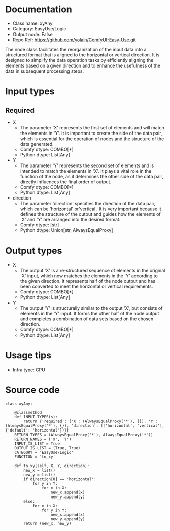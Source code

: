 # Documentation
- Class name: xyAny
- Category: EasyUse/Logic
- Output node: False
- Repo Ref: https://github.com/yolain/ComfyUI-Easy-Use.git

The node class facilitates the reorganization of the input data into a structured format that is aligned to the horizontal or vertical direction. It is designed to simplify the data operation tasks by efficiently aligning the elements based on a given direction and to enhance the usefulness of the data in subsequent processing steps.

# Input types
## Required
- X
    - The parameter 'X' represents the first set of elements and will match the elements in 'Y'. It is important to create the side of the data pair, which is essential for the operation of nodes and the structure of the data generated.
    - Comfy dtype: COMBO[*]
    - Python dtype: List[Any]
- Y
    - The parameter 'Y' represents the second set of elements and is intended to match the elements in 'X'. It plays a vital role in the function of the node, as it determines the other side of the data pair, directly influences the final order of output.
    - Comfy dtype: COMBO[*]
    - Python dtype: List[Any]
- direction
    - The parameter 'direction' specifies the direction of the data pair, which can be 'horizontal' or'vertical'. It is very important because it defines the structure of the output and guides how the elements of 'X' and 'Y' are arranged into the desired format.
    - Comfy dtype: [str]
    - Python dtype: Union[str, AlwaysEqualProxy]

# Output types
- X
    - The output 'X' is a re-structured sequence of elements in the original 'X' input, which now matches the elements in the 'Y' according to the given direction. It represents half of the node output and has been converted to meet the horizontal or vertical requirements.
    - Comfy dtype: COMBO[*]
    - Python dtype: List[Any]
- Y
    - The output 'Y' is structurally similar to the output 'X', but consists of elements in the 'Y' input. It forms the other half of the node output and completes a combination of data sets based on the chosen direction.
    - Comfy dtype: COMBO[*]
    - Python dtype: List[Any]

# Usage tips
- Infra type: CPU

# Source code
```
class xyAny:

    @classmethod
    def INPUT_TYPES(s):
        return {'required': {'X': (AlwaysEqualProxy('*'), {}), 'Y': (AlwaysEqualProxy('*'), {}), 'direction': (['horizontal', 'vertical'], {'default': 'horizontal'})}}
    RETURN_TYPES = (AlwaysEqualProxy('*'), AlwaysEqualProxy('*'))
    RETURN_NAMES = ('X', 'Y')
    INPUT_IS_LIST = True
    OUTPUT_IS_LIST = (True, True)
    CATEGORY = 'EasyUse/Logic'
    FUNCTION = 'to_xy'

    def to_xy(self, X, Y, direction):
        new_x = list()
        new_y = list()
        if direction[0] == 'horizontal':
            for y in Y:
                for x in X:
                    new_x.append(x)
                    new_y.append(y)
        else:
            for x in X:
                for y in Y:
                    new_x.append(x)
                    new_y.append(y)
        return (new_x, new_y)
```